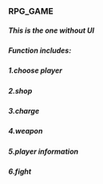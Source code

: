### RPG_GAME
##### This is the one without UI 
##### Function includes: 
##### 1.choose player
##### 2.shop
##### 3.charge
##### 4.weapon
##### 5.player information
##### 6.fight
